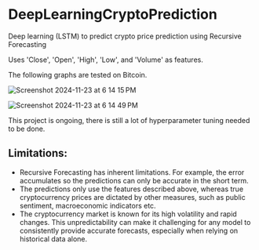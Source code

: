 # DeepLearningCryptoPrediction

Deep learning (LSTM) to predict crypto price prediction using Recursive Forecasting

Uses 'Close', 'Open', 'High', 'Low', and 'Volume' as features.

The following graphs are tested on Bitcoin.

![Screenshot 2024-11-23 at 6 14 15 PM](https://github.com/user-attachments/assets/dadb5537-db22-40f7-91ad-0d2d70bbf7b2)

![Screenshot 2024-11-23 at 6 14 49 PM](https://github.com/user-attachments/assets/f10fab71-7e3c-4818-bb8e-b26f129bcbba)

This project is ongoing, there is still a lot of hyperparameter tuning needed to be done.

## Limitations:
* Recursive Forecasting has inherent limitations. For example, the error accumulates so the predictions can only be accurate in the short term.
* The predictions only use the features described above, whereas true cryptocurrency prices are dictated by other measures, such as public sentiment, macroeconomic indicators etc.
* The cryptocurrency market is known for its high volatility and rapid changes. This unpredictability can make it challenging for any model to consistently provide accurate forecasts, especially when relying on historical data alone.
